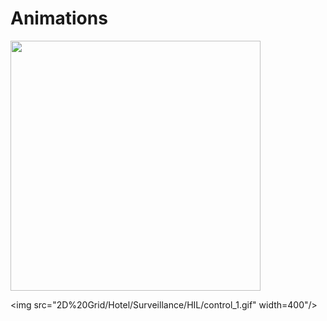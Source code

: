 # Animations
<img src="2D%20Grid/Hotel/Surveillance/HIL/robot_1.gif" width="400"/> 

<img src="2D%20Grid/Hotel/Surveillance/HIL/control_1.gif" width=400"/>

